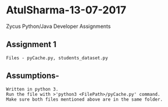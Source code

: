 # AtulSharma-13-07-2017
Zycus Python/Java Developer Assignments


## Assignment 1
    Files - pyCache.py, students_dataset.py
## Assumptions-
    Written in python 3. 
    Run the file with >'python3 <FilePath>/pyCache.py' command. 
    Make sure both files mentioned above are in the same folder.
